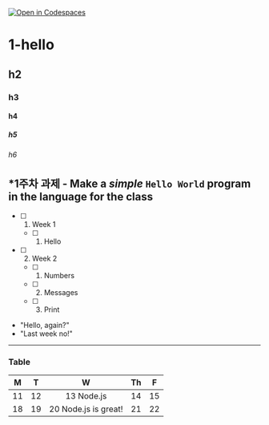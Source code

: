 [![Open in Codespaces](https://classroom.github.com/assets/launch-codespace-7f7980b617ed060a017424585567c406b6ee15c891e84e1186181d67ecf80aa0.svg)](https://classroom.github.com/open-in-codespaces?assignment_repo_id=14282659)

# 1-hello

## h2

### h3

#### h4

##### h5

###### h6

***1주차 과제** - Make a _simple_ `Hello World` program in the language for the class
---

- [ ] 1. Week 1
    - [ ] 1. Hello
- [ ] 2. Week 2
    - [ ] 1. Numbers
    - [ ] 2. Messages
    - [ ] 3. Print

* "Hello, again?"
* "Last week no!"

---

### Table

| M | T | W | Th | F |
|---|---|:--:|---|---|
| 11 | 12 | 13 Node.js | 14 | 15 |
| 18 | 19 | 20 Node.js is great!| 21 | 22 |
